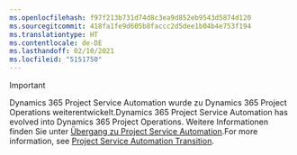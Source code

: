 ```yaml
---
ms.openlocfilehash: f97f213b731d74d8c3ea9d852eb9543d5874d120
ms.sourcegitcommit: 418fa1fe9d605b8faccc2d5dee1b04b4e753f194
ms.translationtype: HT
ms.contentlocale: de-DE
ms.lasthandoff: 02/10/2021
ms.locfileid: "5151750"
---
```

> [!IMPORTANT]
> <span data-ttu-id="bd0c5-101">Dynamics 365 Project Service Automation wurde zu Dynamics 365 Project Operations weiterentwickelt.</span><span class="sxs-lookup"><span data-stu-id="bd0c5-101">Dynamics 365 Project Service Automation has evolved into Dynamics 365 Project Operations.</span></span> <span data-ttu-id="bd0c5-102">Weitere Informationen finden Sie unter [Übergang zu Project Service Automation](https://dynamics.microsoft.com/en-us/project-service-automation/overview/).</span><span class="sxs-lookup"><span data-stu-id="bd0c5-102">For more information, see [Project Service Automation Transition](https://dynamics.microsoft.com/en-us/project-service-automation/overview/).</span></span>
